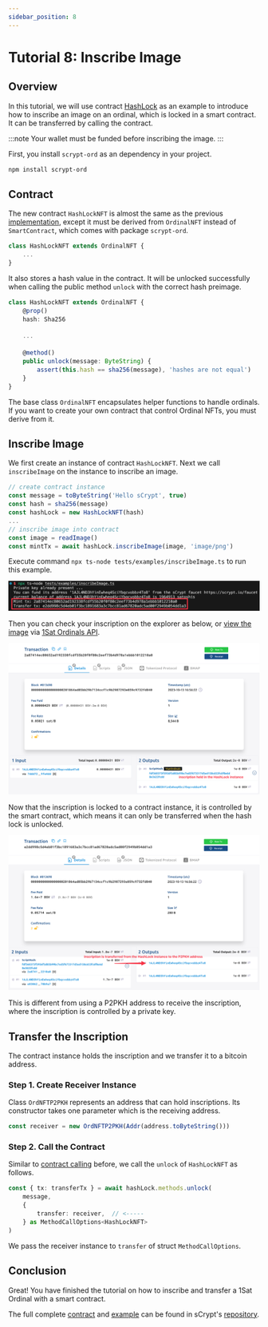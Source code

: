 ```yaml
---
sidebar_position: 8
---
```


# Tutorial 8: Inscribe Image

## Overview

In this tutorial, we will use contract [HashLock](https://github.com/sCrypt-Inc/boilerplate/blob/master/src/contracts/hashLock.ts) as an example to introduce how to inscribe an image on an ordinal, which is locked in a smart contract. It can be transferred by calling the contract.

:::note
Your wallet must be funded before inscribing the image.
:::

First, you install `scrypt-ord` as an dependency in your project.

```bash
npm install scrypt-ord
```

## Contract

The new contract `HashLockNFT` is almost the same as the previous [implementation](https://github.com/sCrypt-Inc/boilerplate/blob/master/src/contracts/hashLock.ts), except it must be derived from `OrdinalNFT` instead of `SmartContract`, which comes with package `scrypt-ord`.

```ts
class HashLockNFT extends OrdinalNFT {
    ...
}
```

It also stores a hash value in the contract. It will be unlocked successfully when calling the public method `unlock` with the correct hash preimage.

```ts
class HashLockNFT extends OrdinalNFT {
    @prop()
    hash: Sha256
    
    ...
    
    @method()
    public unlock(message: ByteString) {
        assert(this.hash == sha256(message), 'hashes are not equal')
    }
}
```

The base class `OrdinalNFT` encapsulates helper functions to handle ordinals. If you want to create your own contract that control Ordinal NFTs, you must derive from it.

## Inscribe Image

We first create an instance of contract `HashLockNFT`. Next we call `inscribeImage` on the instance to inscribe an image.

```ts
// create contract instance
const message = toByteString('Hello sCrypt', true)
const hash = sha256(message)
const hashLock = new HashLockNFT(hash)
...
// inscribe image into contract
const image = readImage()
const mintTx = await hashLock.inscribeImage(image, 'image/png')
```

Execute command `npx ts-node tests/examples/inscribeImage.ts` to run this example.

![](../../static/img/inscribe-image.png)

Then you can check your inscription on the explorer as below, or [view the image](https://ordinals.gorillapool.io/api/files/inscriptions/2a87414ec80652ad192338fcdf55b20f0f80c2eef73b4d978a1ebbb1012210a0_0) via [1Sat Ordinals API](https://ordinals.gorillapool.io/api/docs/).

![](../../static/img/inscribe-image-inscribe-tx.png)

Now that the inscription is locked to a contract instance, it is controlled by the smart contract, which means it can only be transferred when the hash lock is unlocked.

![](../../static/img/inscribe-image-transfer-tx.png)

This is different from using a P2PKH address to receive the inscription, where the inscription is controlled by a private key.


## Transfer the Inscription

The contract instance holds the inscription and we transfer it to a bitcoin address.

### Step 1. Create Receiver Instance

Class `OrdNFTP2PKH` represents an address that can hold inscriptions. Its constructor takes one parameter which is the receiving address.

```ts
const receiver = new OrdNFTP2PKH(Addr(address.toByteString()))
```

### Step 2. Call the Contract

Similar to [contract calling](../how-to-deploy-and-call-a-contract/how-to-deploy-and-call-a-contract.md#contract-call) before, we call the `unlock` of `HashLockNFT` as follows.

```ts
const { tx: transferTx } = await hashLock.methods.unlock(
    message,
    {
        transfer: receiver,  // <-----
    } as MethodCallOptions<HashLockNFT>
)
```

We pass the receiver instance to `transfer` of struct `MethodCallOptions`.


## Conclusion

Great! You have finished the tutorial on how to inscribe and transfer a 1Sat Ordinal with a smart contract.

The full complete [contract](https://github.com/sCrypt-Inc/scrypt-ord/blob/master/tests/contracts/hashLockNFT.ts) and [example](https://github.com/sCrypt-Inc/scrypt-ord/blob/master/tests/examples/inscribeImage.ts) can be found in sCrypt's [repository](https://github.com/sCrypt-Inc/scrypt-ord).
